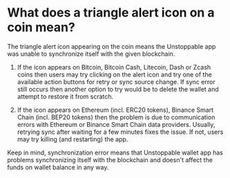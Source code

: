 # What does a triangle alert icon on a coin mean?

The triangle alert icon appearing on the coin means the Unstoppable app was unable to synchronize itself with the given blockchain.

1. If the icon appears on Bitcoin, Bitcoin Cash, Litecoin, Dash or Zcash coins then users may try clicking on the alert icon and try one of the available action buttons for retry or sync source change. If sync error still occurs then another option to try would be to delete the wallet and attempt to restore it from scratch.
   
2. If the icon appears on Ethereum (incl. ERC20 tokens), Binance Smart Chain (incl. BEP20 tokens) then the problem is due to communication errors with Ethereum or Binance Smart Chain data providers. Usually, retrying sync after waiting for a few minutes fixes the issue. If not, users may try killing (and restarting) the app.

Keep in mind, synchronization error means that Unstoppable wallet app has problems synchronizing itself with the blockchain and doesn't affect the funds on wallet balance in any way.
